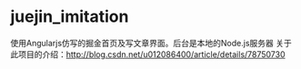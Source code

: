 # juejin_imitation
使用Angularjs仿写的掘金首页及写文章界面。后台是本地的Node.js服务器
关于此项目的介绍：http://blog.csdn.net/u012086400/article/details/78750730
